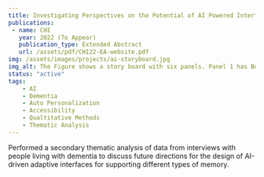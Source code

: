 ```yaml
---
title: Investigating Perspectives on the Potential of AI Powered Interfaces for People with Dementia
publications:
 - name: CHI
   year: 2022 (To Appear)
   publication_type: Extended Abstract
   url: /assets/pdf/CHI22-EA-website.pdf
img: /assets/images/projects/ai-storyboard.jpg
img_alt: The Figure shows a story board with six panels. Panel 1 has Bob, an older adult with dementia who is in front of a laptop that he uses to pass his free time. Panel 2 describes him experiencing a foggy moment where things on his screen no longer make sense, Panel 3 describes that he is trying to work through the confusion but nothing he does seems to help. Panel 4 visualizes an AI on the laptop that recognizes Bob struggling with the content on the interface. In Panel 5, the AI adjusts the display to be more accessible in some way for his changing cognitive ability. Panel 6 shows that Bob is now able to continue using his device for entertainment even during his foggy moment.
status: "active"
tags:
	- AI
	- Dementia
	- Auto Personalization
	- Accessibility
	- Qualtitative Methods
	- Thematic Analysis
---
```

Performed a secondary thematic analysis of data from interviews with people living with dementia to discuss future directions for the design of AI-driven adaptive interfaces for supporting different types of memory.